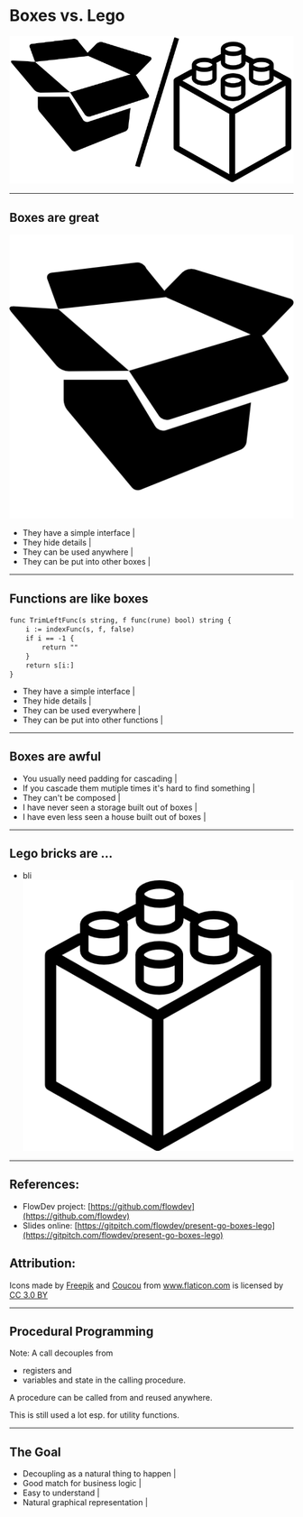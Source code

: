 # Boxes vs. Lego

![Box vs. Lego](assets/boxVsLego.png)

---
## Boxes are great

![Box](assets/box.png)

- They have a simple interface |
- They hide details |
- They can be used anywhere |
- They can be put into other boxes |

---
## Functions are like boxes

```
func TrimLeftFunc(s string, f func(rune) bool) string {
	i := indexFunc(s, f, false)
	if i == -1 {
		return ""
	}
	return s[i:]
}
```

- They have a simple interface |
- They hide details |
- They can be used everywhere |
- They can be put into other functions |

---
## Boxes are awful

- You usually need padding for cascading |
- If you cascade them mutiple times it's hard to find something |
- They can't be composed |
- I have never seen a storage built out of boxes |
- I have even less seen a house built out of boxes |

---
## Lego bricks are ...

- bli ![Lego brick](assets/lego.png)

---
## References:

- FlowDev project: [https://github.com/flowdev](https://github.com/flowdev)
- Slides online: [https://gitpitch.com/flowdev/present-go-boxes-lego](https://gitpitch.com/flowdev/present-go-boxes-lego)

## Attribution:

<div>Icons made by <a href="http://www.freepik.com" title="Freepik">Freepik</a> and <a href="https://www.flaticon.com/authors/coucou" title="Coucou">Coucou</a> from <a href="https://www.flaticon.com/" title="Flaticon">www.flaticon.com</a> is licensed by <a href="http://creativecommons.org/licenses/by/3.0/" title="Creative Commons BY 3.0" target="_blank">CC 3.0 BY</a></div>

---

## Procedural Programming

Note:
A call decouples from
- registers and
- variables and state in the calling procedure.

A procedure can be called from and reused anywhere.

This is still used a lot esp. for utility functions.

---

## The Goal

- Decoupling as a natural thing to happen |
- Good match for business logic           |
- Easy to understand                      |
- Natural graphical representation        |

